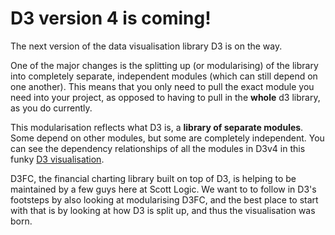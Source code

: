 
# D3 version 4 is coming!

The next version of the data visualisation library D3 is on the way.

One of the major changes is the splitting up (or modularising) of the library into
completely separate, independent modules (which can still depend on one another).
This means that you only need to pull the exact module you need into your project,
as opposed to having to pull in the **whole** d3 library, as you do currently.

This modularisation reflects what D3 is, a **library of separate modules**. Some
depend on other modules, but some are completely independent.
You can see the dependency relationships of all the modules in D3v4 in
this funky [D3 visualisation](http://bl.ocks.org/alisd23/5762cc5912253c4febeb).

D3FC, the financial charting library built on top of D3, is helping to be maintained
by a few guys here at Scott Logic. We want to to follow in D3's footsteps by also
looking at modularising D3FC, and the best place to start with that is by looking
at how D3 is split up, and thus the visualisation was born.
